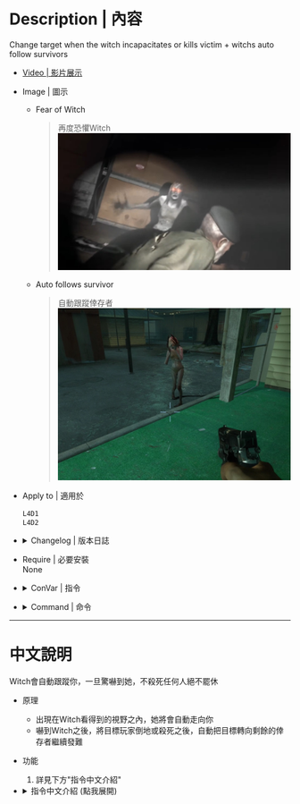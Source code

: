 # Description | 內容
Change target when the witch incapacitates or kills victim + witchs auto follow survivors

* [Video | 影片展示](https://youtu.be/SapXAIOsNJI)

* Image | 圖示
	* Fear of Witch 
        > 再度恐懼Witch
        <br/>![witch_target_override_1](image/witch_target_override_1.jpg)
	* Auto follows survivor
        > 自動跟蹤倖存者
        <br/>![witch_target_override_2](image/witch_target_override_2.jpg)

* Apply to | 適用於
    ```
    L4D1
    L4D2
    ```

* <details><summary>Changelog | 版本日誌</summary>

	* v1.8 (2022-11-14)
		* [AlliedModders Post](https://forums.alliedmods.net/showpost.php?p=2732048&postcount=9)
        * Witch is allowed to chase another target after she incapacitates a survivor. 
        * Witch is allowed to chase another target after she kills a survivor. 
        * Witch will not follow survivor if there is a wall between witch and survivor.
        * Witch will not follow survivor if survivor standing on the higher place.
        * Witch burns for a set amount of time and die. (z_witch_burn_time 15 seconds = default)
        * Support L4D1

	* v1.0
        * Initial Release
        * Thanks to BHaType, xZk, cravenge and silvers
</details>

* Require | 必要安裝
<br/>None

* <details><summary>ConVar | 指令</summary>

	* cfg/sourcemod/witch_target_override.cfg
        ```php
        // Chance of following survivors [0, 100]
        witch_target_override_chance_followsurvivor "100"

        // Witch's vision range , witch will follow you if in range. [100.0, 9999.0] 
        witch_target_override_followsurvivor_range "500.0"

        // Witch's following speed.
        witch_target_override_followsurvivor_speed "45.0"

        // If 1, allow witch to chase another target after she incapacitates a survivor.
        witch_target_override_incap "1"

        // Add witch health if she is allowed to chase another target after she incapacitates a survivor. (0=Off)
        witch_target_override_incap_health_add "100"

        // If 1, allow witch to chase another target after she kills a survivor.
        witch_target_override_kill "1"

        // Add witch health if she is allowed to chase another target after she kills a survivor. (0=Off)
        witch_target_override_kill_health_add "400"

        // 1=Plugin On. 0=Plugin Off
        witch_target_override_on "1"

        // This controls the range for witch to reacquire another target. [1.0, 9999.0] (If no targets within range, witch default behavior)
        witch_target_override_range "9999"

        // If 1, the burning witch restarts and recalculates burning time if she is allowed to chase another target. (0=after witch burns for a set amount of time z_witch_burn_time, she dies from the fire)
        witch_target_override_recalculate_burn_time "0"
        ```
</details>

* <details><summary>Command | 命令</summary>

	None
</details>

- - - -
# 中文說明
Witch會自動跟蹤你，一旦驚嚇到她，不殺死任何人絕不罷休

* 原理
	* 出現在Witch看得到的視野之內，她將會自動走向你
	* 嚇到Witch之後，將目標玩家倒地或殺死之後，自動把目標轉向剩餘的倖存者繼續發難

* 功能
	1. 詳見下方"指令中文介紹"

* <details><summary>指令中文介紹 (點我展開)</summary>

	* cfg/sourcemod/witch_target_override.cfg
        ```php
        // Witch會跟蹤倖存者的機率
        witch_target_override_chance_followsurvivor "100"

        // 倖存者距離Witch的一定可見範圍內，Witch會跟蹤倖存者 [100.0, 9999.0] 
        witch_target_override_followsurvivor_range "500.0"

        // Witch的跟蹤速度
        witch_target_override_followsurvivor_speed "45.0"

        // 如設置數值為1，目標玩家倒地之後繼續追殺其他倖存者
        witch_target_override_incap "1"

        // 如果Witch在目標玩家倒地之後繼續追殺其他倖存者，增加數值血量. (0=關閉)
        witch_target_override_incap_health_add "100"

        // 如設置數值為1，目標玩家死亡之後繼續追殺其他倖存者
        witch_target_override_kill "1"

        // 如果Witch在目標玩家死亡之後繼續追殺其他倖存者，增加數值血量. (0=關閉)
        witch_target_override_kill_health_add "400"

        // 1=開啟插件. 0=關閉插件
        witch_target_override_on "1"

        // Witch準備追殺的另外一名倖存者並須在這個範圍之內 [1.0, 9999.0] (如果範圍內沒有倖存者, 那Witch繼續遊戲預設行為)
        witch_target_override_range "9999"

        // 如設置數值為1，當Witch身上著火並且準備轉移目標之時，重新計算Witch燒傷的時間 (0=官方預設模式下Witch會在著火固定時間後死亡)
        witch_target_override_recalculate_burn_time "0"
        ```
</details>